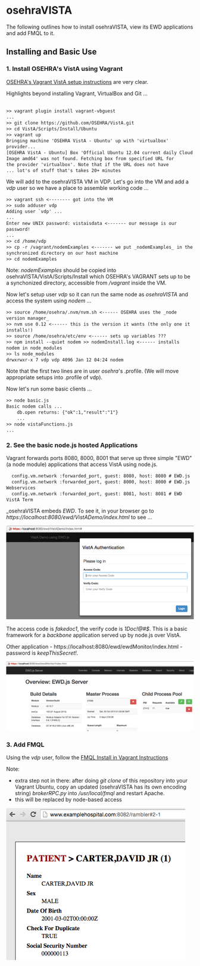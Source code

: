 # osehraVISTA 

The following outlines how to install osehraVISTA, view its EWD applications and add FMQL to it.

## Installing and Basic Use

### 1. Install OSEHRA's VistA using Vagrant

[OSEHRA's Vagrant VistA setup instructions](https://github.com/OSEHRA/VistA/blob/master/Documentation/Install/Vagrant.rst) are very clear.

Highlights beyond installing Vagrant, VirtualBox and Git ...

```text

>> vagrant plugin install vagrant-vbguest
...
>> git clone https://github.com/OSEHRA/VistA.git
>> cd VistA/Scripts/Install/Ubuntu
>> vagrant up
Bringing machine 'OSEHRA VistA - Ubuntu' up with 'virtualbox' provider...
[OSEHRA VistA - Ubuntu] Box 'Official Ubuntu 12.04 current daily Cloud Image amd64' was not found. Fetching box from specified URL for
the provider 'virtualbox'. Note that if the URL does not have
... lot's of stuff that's takes 20+ minutes

```

We will add to the osehraVISTA VM in VDP. Let's go into the VM and add a _vdp_ user so we have a place to assemble working code ...

```text
>> vagrant ssh <-------- got into the VM
>> sudo adduser vdp
Adding user `vdp' ...
...
Enter new UNIX password: vistaisdata <------- our message is our password!
...
>> cd /home/vdp
>> cp -r /vagrant/nodemExamples <------- we put _nodemExamples_ in the synchronized directory on our host machine
>> cd nodemExamples
```

Note: _nodemExamples_ should be copied into osehraVISTA/VistA/Scripts/Install which OSEHRA's VAGRANT sets up to be a synchonized directory, accessible from _/vagrant_ inside the VM.

Now let's setup user _vdp_ so it can run the same node as _osehraVISTA_ and access the system using _nodem_ ...

```text
>> source /home/osehra/.nvm/nvm.sh <------ OSEHRA uses the _node version manager_
>> nvm use 0.12 <------ this is the version it wants (the only one it installs!)
>> source /home/osehra/etc/env <------ sets up variables ???
>> npm install --quiet nodem >> nodemInstall.log <------ installs nodem in node_modules
>> ls node_modules
drwxrwxr-x 7 vdp vdp 4096 Jan 12 04:24 nodem
```

Note that the first two lines are in user _osehra_'s .profile. (We will move appropriate setups into .profile of vdp). 

Now let's run some basic clients ...

```text
>> node basic.js 
Basic nodem calls ...
	db.open returns: {"ok":1,"result":"1"}
	...
>> node vistaFunctions.js
...
```

### 2. See the basic node.js hosted Applications

Vagrant forwards ports 8080, 8000, 8001 that serve up three simple "EWD" (a node module) applications that access VistA using node.js.

```text
  config.vm.network :forwarded_port, guest: 8080, host: 8080 # EWD.js
  config.vm.network :forwarded_port, guest: 8000, host: 8000 # EWD.js Webservices
  config.vm.network :forwarded_port, guest: 8081, host: 8081 # EWD VistA Term
```

_osehraVISTA embeds _EWD_. To see it, in your browser go to _https://localhost:8080/ewd/VistADemo/index.html_ to see ...

![EWD Open Screen](/osehraVISTA/imgs/ewdOpenScreen.png)

The access code is _fakedoc1_, the verify code is _1Doc!@#$_. This is a basic framework for a _backbone_ application served up by node.js over VistA.

Other application - https://localhost:8080/ewd/ewdMonitor/index.html - password is _keepThisSecret!_.

![EWD Monitor](/osehraVISTA/imgs/ewdMonitor.png)

### 3. Add FMQL 

Using the _vdp_ user, follow the [FMQL Install in Vagrant Instructions](https://github.com/caregraf/FMQL/wiki/Add-FMQL-to-OSEHRA-Vagrant-VistA)

Note:
  * extra step not in there: after doing _git clone_ of this repository into your Vagrant Ubuntu, copy an updated (osehraVISTA has its own encoding string) _brokerRPC.py_ into _/usr/local/fmql_ and restart Apache. 
  * this will be replaced by node-based access

![FMQL from host machine](/osehraVISTA/imgs/FMQLRamblerToVagrant8082.png)
